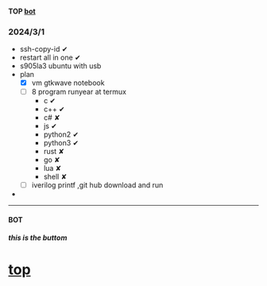 #### TOP [bot](#bot)

### 2024/3/1
- ssh-copy-id ✔
- restart all in one ✔
- s905la3 ubuntu with usb
- plan 
  - [x] vm gtkwave notebook
  - [ ] 8 program runyear at termux
    + c ✔
    + c++ ✔
    + c# ✘
    + js ✔
    + python2 ✔
    + python3 ✔
    + rust ✘
    + go ✘
    + lua ✘
    + shell ✘
  - [ ] iverilog printf ,git hub download and run
- 
---
#### BOT    
##### this is the buttom   

[top](#top)
===


